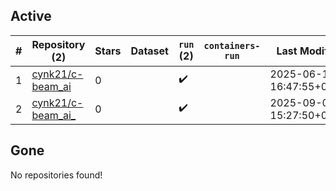 ## Active
| # | Repository (2) | Stars | Dataset | `run` (2) | `containers-run` | Last Modified |
| --- | --- | --- | --- | --- | --- | --- |
| 1 | [cynk21/c-beam_ai](https://github.com/cynk21/c-beam_ai) | 0 |  | :heavy_check_mark: |  | 2025-06-19 16:47:55+00:00 |
| 2 | [cynk21/c-beam_ai_](https://github.com/cynk21/c-beam_ai_) | 0 |  | :heavy_check_mark: |  | 2025-09-09 15:27:50+00:00 |

## Gone
No repositories found!
